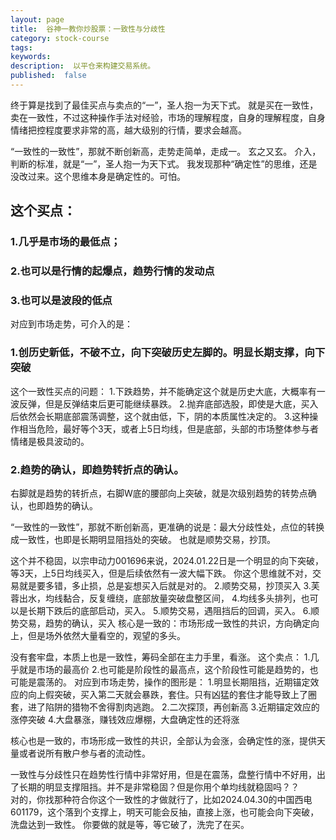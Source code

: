 ```yaml
---
layout: page
title:  谷神一教你炒股票：一致性与分歧性
category: stock-course
tags:
keywords:
description:  以平仓来构建交易系统。
published:  false
---
```



终于算是找到了最佳买点与卖点的“一”，圣人抱一为天下式。 
就是买在一致性，卖在一致性，不过这种操作手法对经验，市场的理解程度，自身的理解程度，自身情绪把控程度要求非常的高，越大级别的行情，要求会越高。

“一致性的一致性”，那就不断创新高，走势走简单，走成一。
玄之又玄。
介入，判断的标准，就是“一”，圣人抱一为天下式。
我发现那种“确定性”的思维，还是没改过来。这个思维本身是确定性的。可怕。

## 这个买点：
### 1.几乎是市场的最低点；
### 2.也可以是行情的起爆点，趋势行情的发动点
### 3.也可以是波段的低点

对应到市场走势，可介入的是：
### 1.创历史新低，不破不立，向下突破历史左脚的。明显长期支撑，向下突破
这个一致性买点的问题：
1.下跌趋势，并不能确定这个就是历史大底，大概率有一波反弹，但是反弹结束后更可能继续暴跌。
2.抛弃底部选股，即使是大底，买入后依然会长期底部震荡调整，这个就由低，下，阴的本质属性决定的。
3.这种操作相当危险，最好等个3天，或者上5日均线，但是底部，头部的市场整体参与者情绪是极具波动的。

### 2.趋势的确认，即趋势转折点的确认。
右脚就是趋势的转折点，右脚W底的腰部向上突破，就是次级别趋势的转势点确认，也即趋势的确认。

“一致性的一致性”，那就不断创新高，更准确的说是：最大分歧性处，点位的转换成一致性，也即是长期明显阻挡处的突破。
也就是顺势交易，抄顶。

这个并不稳固，以宗申动力001696来说，2024.01.22日是一个明显的向下突破，等3天，上5日均线买入，但是后续依然有一波大幅下跌。
你这个思维就不对，交易就是要多错，多止损，总是妄想买入后就是对的。
2.顺势交易，抄顶买入
3.芙蓉出水，均线黏合，反复缠绕，底部放量突破盘整区间，
4.均线多头排列，也可以是长期下跌后的底部启动，买入。
5.顺势交易，遇阻挡后的回调，买入。
6.顺势交易，趋势的确认，买入
核心是一致的：市场形成一致性的共识，方向确定向上，但是场外依然大量看空的，观望的多头。

没有套牢盘，本质上也是一致性，筹码全部在主力手里，看涨。
这个卖点：
1.几乎就是市场的最高价
2.也可能是阶段性的最高点，这个阶段性可能是趋势的，也可能是震荡的。
对应到市场走势，操作的图形是：
1.明显长期阻挡，近期锚定效应的向上假突破，买入第二天就会暴跌，套住。只有凶猛的套住才能导致上了圈套，进了陷阱的猎物不舍得割肉逃跑。
2.二次探顶，再创新高
3.近期锚定效应的涨停突破
4.大盘暴涨，赚钱效应爆棚，大盘确定性的还将涨

核心也是一致的，市场形成一致性的共识，全部认为会涨，会确定性的涨，提供天量或者说所有散户参与者的流动性。

一致性与分歧性只在趋势性行情中非常好用，但是在震荡，盘整行情中不好用，出了长期的明显支撑阻挡。并不是非常稳固？但是你用个单均线就稳固吗？？  
对的，你找那种符合你这个一致性的才做就行了，比如2024.04.30的中国西电601179，这个落到个支撑上，明天可能会反抽，直接上涨，也可能会向下突破，洗盘达到一致性。
你要做的就是等，等它破了，洗完了在买。

























